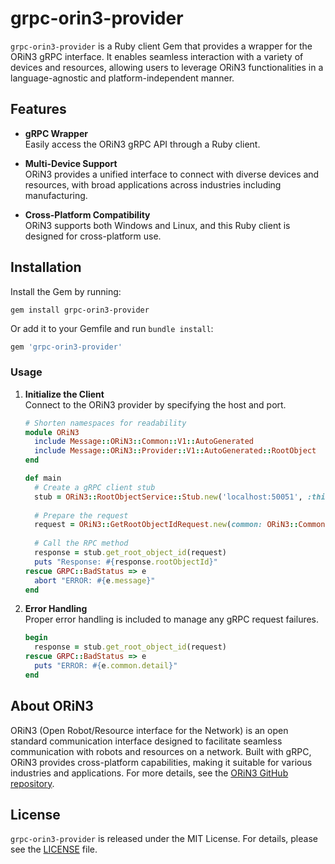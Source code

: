 # grpc-orin3-provider

`grpc-orin3-provider` is a Ruby client Gem that provides a wrapper for the ORiN3 gRPC interface. It enables seamless interaction with a variety of devices and resources, allowing users to leverage ORiN3 functionalities in a language-agnostic and platform-independent manner.

## Features

- **gRPC Wrapper**  
  Easily access the ORiN3 gRPC API through a Ruby client.

- **Multi-Device Support**  
  ORiN3 provides a unified interface to connect with diverse devices and resources, with broad applications across industries including manufacturing.

- **Cross-Platform Compatibility**  
  ORiN3 supports both Windows and Linux, and this Ruby client is designed for cross-platform use.

## Installation

Install the Gem by running:

```shell
gem install grpc-orin3-provider
```

Or add it to your Gemfile and run `bundle install`:

```ruby
gem 'grpc-orin3-provider'
```

### Usage

1. **Initialize the Client**  
   Connect to the ORiN3 provider by specifying the host and port.

   ```ruby
   # Shorten namespaces for readability
   module ORiN3
     include Message::ORiN3::Common::V1::AutoGenerated
     include Message::ORiN3::Provider::V1::AutoGenerated::RootObject
   end

   def main
     # Create a gRPC client stub
     stub = ORiN3::RootObjectService::Stub.new('localhost:50051', :this_channel_is_insecure)
     
     # Prepare the request
     request = ORiN3::GetRootObjectIdRequest.new(common: ORiN3::CommonRequest.new)
     
     # Call the RPC method
     response = stub.get_root_object_id(request)
     puts "Response: #{response.rootObjectId}"
   rescue GRPC::BadStatus => e
     abort "ERROR: #{e.message}"
   end
   ```

2. **Error Handling**  
   Proper error handling is included to manage any gRPC request failures.

   ```ruby
   begin
     response = stub.get_root_object_id(request)
   rescue GRPC::BadStatus => e
     puts "ERROR: #{e.common.detail}"
   end
   ```

## About ORiN3

ORiN3 (Open Robot/Resource interface for the Network) is an open standard communication interface designed to facilitate seamless communication with robots and resources on a network. Built with gRPC, ORiN3 provides cross-platform capabilities, making it suitable for various industries and applications. For more details, see the [ORiN3 GitHub repository](https://github.com/ORiNConsortium/ORiN3).

## License

`grpc-orin3-provider` is released under the MIT License. For details, please see the [LICENSE](LICENSE.txt) file.